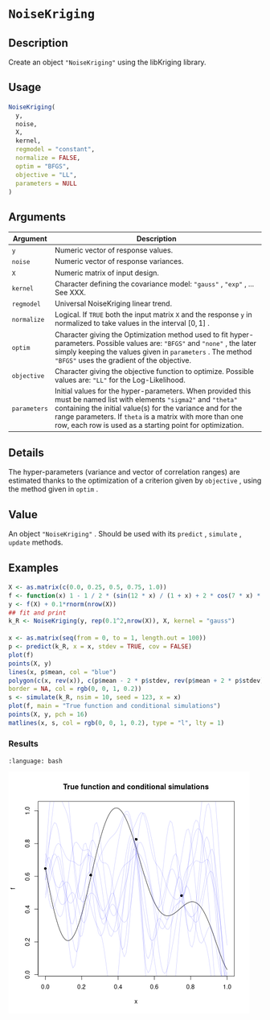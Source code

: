 # `NoiseKriging`


## Description

Create an object `"NoiseKriging"` using
 the libKriging library.


## Usage

```r
NoiseKriging(
  y,
  noise,
  X,
  kernel,
  regmodel = "constant",
  normalize = FALSE,
  optim = "BFGS",
  objective = "LL",
  parameters = NULL
)
```


## Arguments

Argument      |Description
------------- |----------------
`y`     |     Numeric vector of response values.
`noise`     |     Numeric vector of response variances.
`X`     |     Numeric matrix of input design.
`kernel`     |     Character defining the covariance model: `"gauss"` , `"exp"` , ... See XXX.
`regmodel`     |     Universal NoiseKriging linear trend.
`normalize`     |     Logical. If `TRUE` both the input matrix `X` and the response `y` in normalized to take values in the interval $[0, 1]$ .
`optim`     |     Character giving the Optimization method used to fit hyper-parameters. Possible values are: `"BFGS"` and `"none"` , the later simply keeping the values given in `parameters` . The method `"BFGS"` uses the gradient of the objective.
`objective`     |     Character giving the objective function to optimize. Possible values are: `"LL"` for the Log-Likelihood.
`parameters`     |     Initial values for the hyper-parameters. When provided this must be named list with elements `"sigma2"`  and `"theta"` containing the initial value(s) for the variance and for the range parameters. If `theta` is a matrix with more than one row, each row is used as a starting point for optimization.


## Details

The hyper-parameters (variance and vector of correlation ranges)
 are estimated thanks to the optimization of a criterion given by
 `objective` , using the method given in `optim` .


## Value

An object `"NoiseKriging"` . Should be used
 with its `predict` , `simulate` , `update` 
 methods.


## Examples

```r
X <- as.matrix(c(0.0, 0.25, 0.5, 0.75, 1.0))
f <- function(x) 1 - 1 / 2 * (sin(12 * x) / (1 + x) + 2 * cos(7 * x) * x^5 + 0.7)
y <- f(X) + 0.1*rnorm(nrow(X))
## fit and print
k_R <- NoiseKriging(y, rep(0.1^2,nrow(X)), X, kernel = "gauss")

x <- as.matrix(seq(from = 0, to = 1, length.out = 100))
p <- predict(k_R, x = x, stdev = TRUE, cov = FALSE)
plot(f)
points(X, y)
lines(x, p$mean, col = "blue")
polygon(c(x, rev(x)), c(p$mean - 2 * p$stdev, rev(p$mean + 2 * p$stdev)),
border = NA, col = rgb(0, 0, 1, 0.2))
s <- simulate(k_R, nsim = 10, seed = 123, x = x)
plot(f, main = "True function and conditional simulations")
points(X, y, pch = 16)
matlines(x, s, col = rgb(0, 0, 1, 0.2), type = "l", lty = 1)
```

### Results
```{literalinclude} ../examples/NoiseKriging.md.Rout
:language: bash
```
![](../examples/NoiseKriging.md.png)
